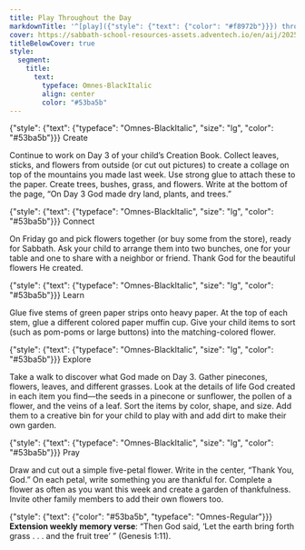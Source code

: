 ```yaml
---
title: Play Throughout the Day
markdownTitle: '^[play]({"style": {"text": {"color": "#f8972b"}}}) throughout the day'
cover: https://sabbath-school-resources-assets.adventech.io/en/aij/2025-01-bg/assets/05-05.png
titleBelowCover: true
style:
  segment:
    title:
      text:
        typeface: Omnes-BlackItalic
        align: center
        color: "#53ba5b"
---
```


{"style": {"text": {"typeface": "Omnes-BlackItalic", "size": "lg", "color": "#53ba5b"}}}
Create

Continue to work on Day 3 of your child’s Creation Book. Collect leaves, sticks, and flowers from outside (or cut out pictures) to create a collage on top of the mountains you made last week. Use strong glue to attach these to the paper. Create trees, bushes, grass, and flowers. Write at the bottom of the page, “On Day 3 God made dry land, plants, and trees.”   

{"style": {"text": {"typeface": "Omnes-BlackItalic", "size": "lg", "color": "#53ba5b"}}}
Connect

On Friday go and pick flowers together (or buy some from the store), ready for Sabbath. Ask your child to arrange them into two bunches, one for your table and one to share with a neighbor or friend. Thank God for the beautiful flowers He created.  

{"style": {"text": {"typeface": "Omnes-BlackItalic", "size": "lg", "color": "#53ba5b"}}}
Learn

Glue five stems of green paper strips onto heavy paper. At the top of each stem, glue a different colored paper muffin cup. Give your child items to sort (such as pom-poms or large buttons) into the matching-colored flower. 

{"style": {"text": {"typeface": "Omnes-BlackItalic", "size": "lg", "color": "#53ba5b"}}}
Explore

Take a walk to discover what God made on Day 3. Gather pinecones, flowers, leaves, and different grasses. Look at the details of life God created in each item you find—the seeds in a pinecone or sunflower, the pollen of a flower, and the veins of a leaf. Sort the items by color, shape, and size. Add them to a creative bin for your child to play with and add dirt to make their own garden. 

{"style": {"text": {"typeface": "Omnes-BlackItalic", "size": "lg", "color": "#53ba5b"}}}
Pray

Draw and cut out a simple five-petal flower. Write in the center, “Thank You, God.” On each petal, write something you are thankful for. Complete a flower as often as you want this week and create a garden of thankfulness. Invite other family members to add their own flowers too.

{"style": {"text": {"color": "#53ba5b", "typeface": "Omnes-Regular"}}}
**Extension weekly memory verse**: “Then God said, ‘Let the earth bring forth grass . . . and the fruit tree’ ” (Genesis 1:11).